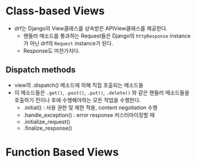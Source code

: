 # Class-based Views
* drf는 Django의 View클래스를 상속받은 APIView클래스를 제공한다.
  * 핸들러 메소드를 통과하는 Request들은 Django의 `httpResponse` instance가 아닌 drf의 `Request` instance가 된다.
  * Response도 마찬가지다.

## Dispatch methods
* view의 .dispatch() 메소드에 의해 직접 호출되는 메소드들
* 이 메소드들은  `.get()`, `.post()`, `.put()`, `.delete()` 와 같은 핸들러 메소드들을 호출하기 전이나 후에 수행해야하는 모든 작업을 수행한다.
  * .initial() : 사용 권한 및 제한 적용, content negotiation 수행
  * .handle_exception() : error response 커스터마이징할 때
  * .initialize_request()
  * .finalize_response()

# Function Based Views
